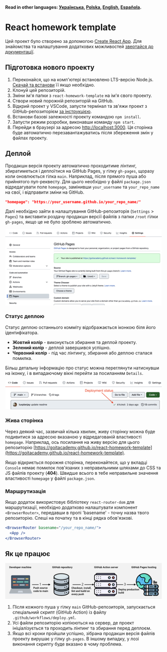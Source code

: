 **Read in other languages: [Українська](README.md), [Polska](README.pl.md), [English](README.en.md), [Española](README.es.md).**

# React homework template

Цей проект було створено за допомогою [Create React App](https://github.com/facebook/create-react-app). Для знайомства та налаштування додаткових можливостей [звертайся до  документації](https://facebook.github.io/create-react-app/docs/getting-started).

## Підготовка нового проекту

1. Переконайся, що на комп'ютері встановлено LTS-версію Node.js. [Скачай та встанови](https://nodejs.org/en/) її якщо необхідно.
2. Клонуй цей репозиторій.
3. Зміни ім'я папки з `react-homework-template` на ім'я свого проекту.
4. Створи новий порожній репозиторій на GitHub.
5. Відкрий проект у VSCode, запусти термінал та зв'яжи проект з GitHub-репозиторієм [за  інструкцією](https://docs.github.com/en/get-started/getting-started-with-git/managing-remote-repositories#changing-a-remote-repositorys-url).
6. Встанови базові залежності проекту командою `npm install`.
7. Запусти режим розробки, виконавши команду `npm start`.
8. Перейди в браузері за адресою [http://localhost:3000](http://localhost:3000). Ця сторінка буде автоматично перезавантажуватись після збереження змін у файлах проекту.

## Деплой

Продакшн версія проекту автоматично проходитиме лінтинг, збиратиметься і деплоїтися на GitHub Pages, у гілку `gh-pages`, щоразу коли оновлюється гілка `main`. Наприклад, після прямого пуша або прийнятого пул-реквесту. Для цього необхідно у файлі `package.json` відредагувати поле `homepage`, замінивши `your_username` та `your_repo_name` на свої, і відправити зміни на GitHub.

```json
"homepage": "https://your_username.github.io/your_repo_name/"
```

Далі необхідно зайти в налаштування GitHub-репозиторія (`Settings` > `Pages`) та виставити роздачу продакшн версії файлів з папки `/root` гілки `gh-pages`, якщо це не було зроблено автоматично.

![GitHub Pages settings](./assets/repo-settings.png)

### Статус деплою

Статус деплою останнього комміту відображається іконкою біля його ідентифікатора.

- **Жовтий колір** - виконується збирання та деплой проекту.
- **Зелений колір** - деплой завершився успішно.
- **Червоний колір** - під час лінтингу, збирання або деплою сталася помилка.

Більш детальну інформацію про статус можна переглянути натиснувши на іконку, і в випадаючому вікні перейти за посиланням `Details`.

![Deployment status](./assets/status.png)

### Жива сторінка

Через деякий час, зазвичай кілька хвилин, живу сторінку можна буде подивитися за адресою вказаною у відредагованій властивості `homepage`. Наприклад, ось посилання на живу версію для цього репозиторію [https://goitacademy.github.io/react-homework-template](https://goitacademy.github.io/react-homework-template).

Якщо відкриється порожня сторінка, переконайтеся, що у вкладці `Console` немає помилок пов'язаних з неправильними шляхами до CSS та JS файлів проекту (**404**). Швидше всього в тебе неправильне значення властивості `homepage` у файлі `package.json`.

### Маршрутизація

Якщо додаток використовує бібліотеку `react-router-dom` для маршрутизації, необхідно додатково налаштувати компонент `<BrowserRouter>`, передавши в пропі 'basename' - точну назва твого репозиторію. Слеші на початку та в кінці рядка обов'язкові.

```jsx
<BrowserRouter basename="/your_repo_name/">
  <App />
</BrowserRouter>
```

## Як це працює

![How it works](./assets/how-it-works.png)

1. Після кожного пуша у гілку `main` GitHub-репозиторія, запускається спеціальний скрипт (GitHub Action) із файлу `.github/workflows/deploy.yml`.
2. Усі файли репозиторію копіюються на сервер, де проект ініціалізується та проходить лінтинг та збирання перед деплоєм.
3. Якщо всі кроки пройшли успішно, зібрана продакшн версія файлів проекту вирушає у гілку `gh-pages`. В іншому випадку, у лозі виконання скрипту буде вказано в  чому проблема.
